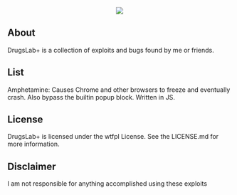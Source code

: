 <p align="center"><img src="https://raw.githubusercontent.com/NickTehPro/DrugsLab-/master/logo.png" /></p>

## About
DrugsLab+ is a collection of exploits and bugs found by me or friends.

## List
Amphetamine: Causes Chrome and other browsers to freeze and eventually crash. Also bypass the builtin popup block. Written in JS.

## License

DrugsLab+ is licensed under the wtfpl License. See the LICENSE.md for more information.

## Disclaimer
I am not responsible for anything accomplished using these exploits
